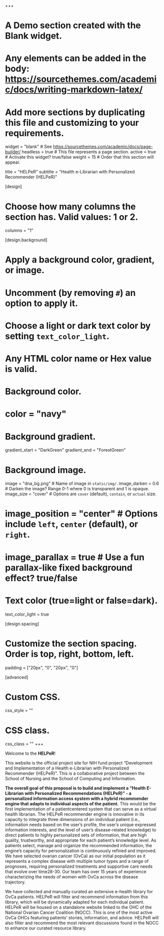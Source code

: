 +++
# A Demo section created with the Blank widget.
# Any elements can be added in the body: https://sourcethemes.com/academic/docs/writing-markdown-latex/
# Add more sections by duplicating this file and customizing to your requirements.

widget = "blank"  # See https://sourcethemes.com/academic/docs/page-builder/
headless = true  # This file represents a page section.
active = true  # Activate this widget? true/false
weight = 15  # Order that this section will appear.

title = "HELPeR"
subtitle = "Health e-Librarian with Personalized Recommender (HELPeR)"

[design]
  # Choose how many columns the section has. Valid values: 1 or 2.
  columns = "1"

[design.background]
  # Apply a background color, gradient, or image.
  #   Uncomment (by removing `#`) an option to apply it.
  #   Choose a light or dark text color by setting `text_color_light`.
  #   Any HTML color name or Hex value is valid.

  # Background color.
  # color = "navy"
  
  # Background gradient.
  gradient_start = "DarkGreen"
  gradient_end = "ForestGreen"
  
  # Background image.
  image = "dna_bg.png"  # Name of image in `static/img/`.
  image_darken = 0.6  # Darken the image? Range 0-1 where 0 is transparent and 1 is opaque.
  image_size = "cover"  #  Options are `cover` (default), `contain`, or `actual` size.
  # image_position = "center"  # Options include `left`, `center` (default), or `right`.
  # image_parallax = true  # Use a fun parallax-like fixed background effect? true/false
  
  # Text color (true=light or false=dark).
  text_color_light = true

[design.spacing]
  # Customize the section spacing. Order is top, right, bottom, left.
  padding = ["20px", "0", "20px", "0"]

[advanced]
 # Custom CSS. 
 css_style = ""
 
 # CSS class.
 css_class = ""
+++

Welcome to the **HELPeR**!

This website is the official project site for NIH fund project “Development and Implementation of a Health e-Librarian with Personalized Recommender (HELPeR)”. This is a collaborative project between the School of Nursing and the School of Computing and Information. 

**The overall goal of this proposal is to build and implement a “Health E-Librarian with Personalized Recommendations (HELPeR)” - a personalized information access system with a hybrid recommender engine that adapts to individual aspects of the patient.** This would be the first implementation of a patientcentered system that can serve as a virtual health librarian. The HELPeR recommender engine is innovative in its capacity to integrate three dimensions of an individual patient (i.e., information needs based on the user’s profile, the user’s unique expressed information interests, and the level of user’s disease-related knowledge) to direct patients to highly personalized sets of information, that are high quality, trustworthy, and appropriate for each patient’s knowledge level. As patients select, manage and organize the recommended information, the engine’s capacity for personalization is continuously refined and improved. We have selected ovarian cancer (OvCa) as our initial population as it represents a complex disease with multiple tumor types and a range of prognoses, requiring personalized treatments and supportive care needs that evolve over time28-30. Our team has over 15 years of experience characterizing the needs of women with OvCa across the disease trajectory. 

We have collected and manually curated an extensive e-health library for OvCa patients. HELPeR will filter and recommend information from this library, which will be dynamically adapted for each individual patient.
HELPeR will be housed on a standalone website linked to the OHC of the National Ovarian Cancer Coalition (NOCC). This is one of the most active OvCa OHCs featuring patients’ stories, information, and advice.
HELPeR will also filter and recommend the most relevant discussions found in the NOCC to enhance our curated resource library.
